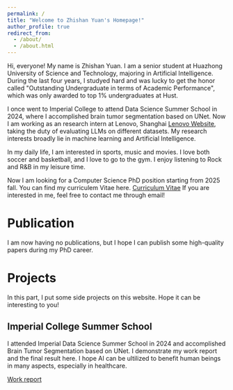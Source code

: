 ```yaml
---
permalink: /
title: "Welcome to Zhishan Yuan's Homepage!"
author_profile: true
redirect_from: 
  - /about/
  - /about.html
---
```


Hi, everyone! My name is Zhishan Yuan. I am a senior student at Huazhong University of Science and Technology, majoring in Artificial Intelligence. During the last four years, I studyed hard and was lucky to get the honor called "Outstanding Undergraduate in terms of Academic Performance", which was only awarded to top 1% undergraduates at Hust.

I once went to Imperial College to attend Data Science Summer School in 2024, where I accomplished brain tumor segmentation based on UNet. Now I am working as an research intern at Lenovo, Shanghai [Lenovo Website](https://www.lenovofuturecenter.com/overview/shanghai), taking the duty of evaluating LLMs on different datasets. My research interests broadly lie in machine learning and Artificial Intelligence.

In my daily life, I am interested in sports, music and movies. I love both soccer and basketball, and I love to go to the gym. I enjoy listening to Rock and R&B in my leisure time.

Now I am looking for a Computer Science PhD position starting from 2025 fall. You can find my curriculem Vitae here. [Curriculum Vitae](https://github.com/ZhishanYuan/ZhishanYuan.github.io/blob/master/assets/Curriculum_Vitae.pdf) If you are interested in me, feel free to contact me through email! 

Publication
======
I am now having no publications, but I hope I can publish some high-quality papers during my PhD career.

Projects
======
In this part, I put some side projects on this website. Hope it can be interesting to you!

Imperial College Summer School
------
I attended Imperial Data Science Summer School in 2024 and accomplished Brain Tumor Segmentation based on UNet. I demonstrate my work report and the final result here. I hope AI can be ultilized to benefit human beings in many aspects, especially in healthcare.

[Work report](https://github.com/ZhishanYuan/ZhishanYuan.github.io/blob/master/_pages/Go%20with%20the%20Unet%EF%BC%9AFocusing%20on%20Brain%20Tumor%20Segmentation(Group%20work%20report).pdf)

